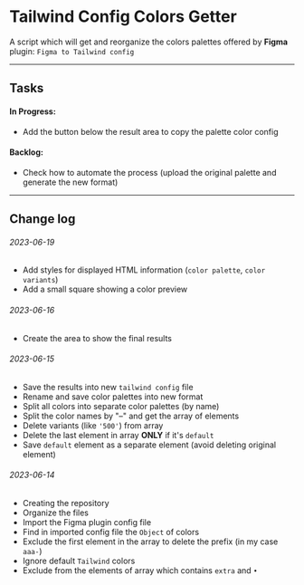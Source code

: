 # Tailwind Config Colors Getter

A script which will get and reorganize the colors palettes offered by **Figma** plugin: `Figma to Tailwind config`

---

## Tasks

#### In Progress:

- Add the button below the result area to copy the palette color config

#### Backlog:

- Check how to automate the process (upload the original palette and generate the new format)

---

## Change log

###### 2023-06-19

- Add styles for displayed HTML information (`color palette`, `color variants`)
- Add a small square showing a color preview

###### 2023-06-16

- Create the area to show the final results

###### 2023-06-15

- Save the results into new `tailwind config` file
- Rename and save color palettes into new format
- Split all colors into separate color palettes (by name)
- Split the color names by "–" and get the array of elements
- Delete variants (like `'500'`) from array
- Delete the last element in array **ONLY** if it's `default`
- Save `default` element as a separate element (avoid deleting original element)

###### 2023-06-14

- Creating the repository
- Organize the files
- Import the Figma plugin config file
- Find in imported config file the `Object` of colors
- Exclude the first element in the array to delete the prefix (in my case `aaa-`)
- Ignore default `Tailwind` colors
- Exclude from the elements of array which contains `extra` and `•`
